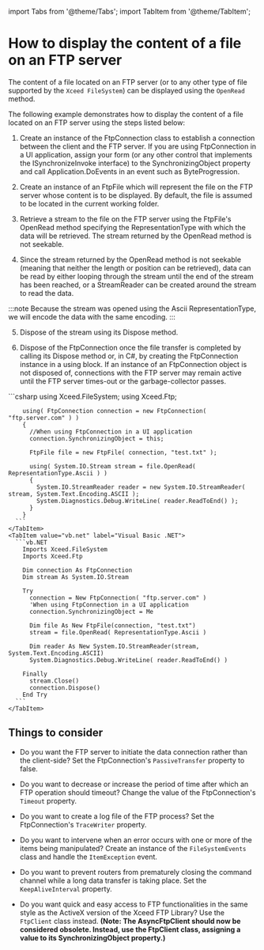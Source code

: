 import Tabs from '@theme/Tabs';
import TabItem from '@theme/TabItem';

# How to display the content of a file on an FTP server

The content of a file located on an FTP server (or to any other type of file supported by the `Xceed FileSystem`) can be displayed using the `OpenRead` method. 

The following example demonstrates how to display the content of a file located on an FTP server using the steps listed below:

1. Create an instance of the FtpConnection class to establish a connection between the client and the FTP server. If you are using FtpConnection in a UI application, assign your form (or any other control that implements the ISynchronizeInvoke interface) to the SynchronizingObject property and call Application.DoEvents in an event such as ByteProgression.

2. Create an instance of an FtpFile which will represent the file on the FTP server whose content is to be displayed. By default, the file is assumed to be located in the current working folder. 

3. Retrieve a stream to the file on the FTP server using the FtpFile's OpenRead method specifying the RepresentationType with which the data will be retrieved. The stream returned by the OpenRead method is not seekable. 

4. Since the stream returned by the OpenRead method is not seekable (meaning that neither the length or position can be retrieved), data can be read by either looping through the stream until the end of the stream has been reached, or a StreamReader can be created around the stream to read the data.

:::note
Because the stream was opened using the Ascii RepresentationType, we will encode the data with the same encoding. 
:::

5. Dispose of the stream using its Dispose method. 

6. Dispose of the FtpConnection once the file transfer is completed by calling its Dispose method or, in C#, by creating the FtpConnection instance in a using block. If an instance of an FtpConnection object is not disposed of, connections with the FTP server may remain active until the FTP server times-out or the garbage-collector passes.     

<Tabs>
    <TabItem value="csharp" label="C#" default>
      ```csharp
        using Xceed.FileSystem;
        using Xceed.Ftp;
        
        using( FtpConnection connection = new FtpConnection( "ftp.server.com" ) )
        {        
          //When using FtpConnection in a UI application
          connection.SynchronizingObject = this;

          FtpFile file = new FtpFile( connection, "test.txt" );
        
          using( System.IO.Stream stream = file.OpenRead( RepresentationType.Ascii ) )
          {
            System.IO.StreamReader reader = new System.IO.StreamReader( stream, System.Text.Encoding.ASCII );
            System.Diagnostics.Debug.WriteLine( reader.ReadToEnd() );
          }
        }
      ```
    </TabItem>
    <TabItem value="vb.net" label="Visual Basic .NET">
      ```vb.NET
        Imports Xceed.FileSystem
        Imports Xceed.Ftp

        Dim connection As FtpConnection
        Dim stream As System.IO.Stream

        Try
          connection = New FtpConnection( "ftp.server.com" )
          'When using FtpConnection in a UI application 
          connection.SynchronizingObject = Me

          Dim file As New FtpFile(connection, "test.txt")
          stream = file.OpenRead( RepresentationType.Ascii )

          Dim reader As New System.IO.StreamReader(stream, System.Text.Encoding.ASCII)
          System.Diagnostics.Debug.WriteLine( reader.ReadToEnd() )

        Finally
          stream.Close()
          connection.Dispose()
        End Try
      ```
    </TabItem>
</Tabs>

## Things to consider

- Do you want the FTP server to initiate the data connection rather than the client-side? Set the FtpConnection's `PassiveTransfer` property to false. 

- Do you want to decrease or increase the period of time after which an FTP operation should timeout? Change the value of the FtpConnection's `Timeout` property. 

- Do you want to create a log file of the FTP process? Set the FtpConnection's `TraceWriter` property. 

- Do you want to intervene when an error occurs with one or more of the items being manipulated? Create an instance of the `FileSystemEvents` class and handle the `ItemException` event. 

- Do you want to prevent routers from prematurely closing the command channel while a long data transfer is taking place. Set the `KeepAliveInterval` property. 

- Do you want quick and easy access to FTP functionalities in the same style as the ActiveX version of the Xceed FTP Library? Use the `FtpClient` class instead. **(Note: The AsyncFtpClient should now be considered obsolete. Instead, use the FtpClient class, assigning a value to its SynchronizingObject property.)**